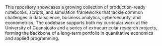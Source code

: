  This repository showcases a growing collection of production-ready notebooks, scripts, and simulation frameworks that tackle common challenges in data science, business analytics, cybersecurity, and econometrics.
The codebase supports both my curricular work at the University of Guanajuato and a series of extracurricular research projects, forming the backbone of a long-term portfolio in quantitative economics and applied programming.
